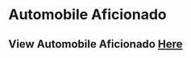# Automobile Aficionado 

## View Automobile Aficionado [Here](https://automobile-aficionado.herokuapp.com/)